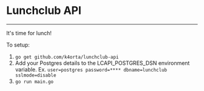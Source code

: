 # Lunchclub API
-----------------

It's time for lunch!  

To setup:
1. `go get github.com/k4orta/lunchclub-api`  
2. Add your Postgres details to the LCAPI_POSTGRES_DSN environment variable. Ex. `user=postgres password=**** dbname=lunchclub sslmode=disable`
3. `go run main.go`
